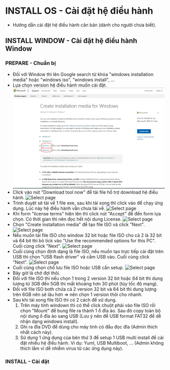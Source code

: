 # INSTALL OS - Cài đặt hệ điều hành
- Hướng dẫn cài đặt hệ điều hành căn bản (dành cho người chưa biết).

## INSTALL WINDOW - Cài đặt hệ điều hành Window
### PREPARE - Chuẩn bị
- Đối với Window thì lên Google search từ khóa "windows installation media" hoặc "windows iso", "windows install", ...
- Lựa chọn version hệ điều hành muốn cài đặt.
![Select page](https://github.com/phucnh1993/training/blob/master/vi/software/install-os/image/windows-installation-media.jpg?raw=true)
- Click vào nút "Download tool now" để tải file hổ trợ download hệ điều hành.
![Select page](https://github.com/phucnh1993/training/blob/tree/master/vi/software/install-os/image/windows-installation-media-download.jpg?raw=true)
- Trình duyệt sẽ tải về 1 file exe, sau khi tải xong thì click vào để chạy ứng dụng. Lúc này hệ điều hành vẫn chưa tải về.
![Select page](https://github.com/phucnh1993/training/blob/tree/master/vi/software/install-os/image/windows-installation-media-tool-run.jpg?raw=true)
- Khi form "license terms" hiện lên thì click nút "Accept" để đến form lựa chọn. Có thời gian thì nên đọc hết nội dung License.
![Select page](https://github.com/phucnh1993/training/blob/tree/master/vi/software/install-os/image/windows-installation-media-tool-accept.jpg?raw=true)
- Chọn "Create installation media" để tạo file ISO và click "Next".
![Select page](https://github.com/phucnh1993/training/blob/tree/master/vi/software/install-os/image/windows-installation-media-tool-select-media.jpg?raw=true)
- Nếu muốn tải file ISO cho window 32 bit hoặc file ISO cho cả 2 là 32 bit và 64 bit thì bỏ tick vào "Use the recommended options for this PC". Cuối cùng click "Next".
![Select page](https://github.com/phucnh1993/training/blob/tree/master/vi/software/install-os/image/windows-installation-media-tool-select-iso.jpg?raw=true)
- Cuối cùng chọn định dạng là file ISO, nếu muốn tạo trực tiếp cài đặt trên USB thì chọn "USB flash driver" và cắm USB vào. Cuối cùng click "Next".
![Select page](https://github.com/phucnh1993/training/blob/tree/master/vi/software/install-os/image/windows-installation-media-tool-final.jpg?raw=true)
- Cuối cùng chọn chổ lưu file ISO hoặc USB cần setup.
![Select page](https://github.com/phucnh1993/training/blob/tree/master/vi/software/install-os/image/windows-installation-media-finish.jpg?raw=true)
- Bây giờ là chờ đợi thôi.
- Đối với file ISO thì nếu chọn 1 trong 2 version 32 bit hoặc 64 bit thì dung lượng từ 3GB đến 5GB thì mất khoảng hơn 30 phút (tùy tốc độ mạng).
- Đối với file ISO both chứa cả 2 version 32 bit và 64 bit thì dung lượng trên 6GB nên sẽ lâu hơn => nên chọn 1 version thôi cho nhanh.
- Sau khi tải xong file ISO thì có 2 cách để xử dụng.
    1. Trên máy tính windown thì có thể click chuột phải vào file ISO rồi chọn "Mount" để bung file ra thành 1 ổ đĩa ảo. Sau đó copy toàn bộ nội dung ổ đĩa ảo sang USB (Lưu ý nên để USB format FAT32 để dễ nhận dạng windows install).
    2. Ghi ra đĩa DVD để dùng cho máy tính có đầu đọc đĩa (Admin thích nhất cách này).
    3. Sử dụng 1 ứng dụng của bên thứ 3 để setup 1 USB multi install để cài đặt nhiều hệ điều hành. Ví dụ: Yuml, USB Multiboot, ... (Admin không thích lắm vì dễ nhiễm virus từ các ứng dụng này).

### INSTALL - Cài đặt